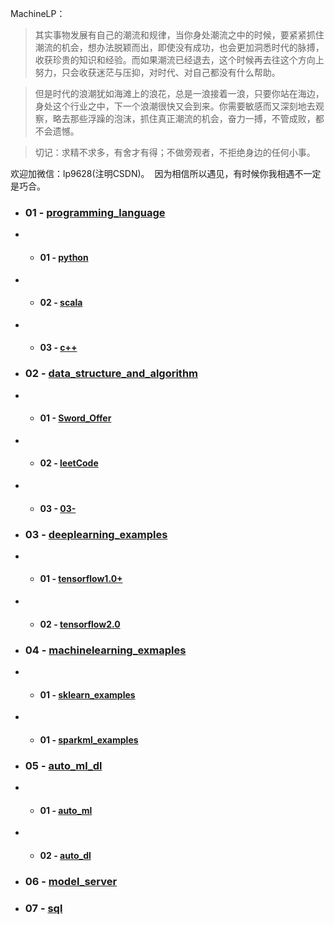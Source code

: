 MachineLP：

> 其实事物发展有自己的潮流和规律，当你身处潮流之中的时候，要紧紧抓住潮流的机会，想办法脱颖而出，即使没有成功，也会更加洞悉时代的脉搏，收获珍贵的知识和经验。而如果潮流已经退去，这个时候再去往这个方向上努力，只会收获迷茫与压抑，对时代、对自己都没有什么帮助。

> 但是时代的浪潮犹如海滩上的浪花，总是一浪接着一浪，只要你站在海边，身处这个行业之中，下一个浪潮很快又会到来。你需要敏感而又深刻地去观察，略去那些浮躁的泡沫，抓住真正潮流的机会，奋力一搏，不管成败，都不会遗憾。

> 切记：求精不求多，有舍才有得；不做旁观者，不拒绝身边的任何小事。


欢迎加微信：lp9628(注明CSDN)。  因为相信所以遇见，有时候你我相遇不一定是巧合。



- ### 01 - [programming_language](./01-programming_language/) 
- -  #### 01 - [python](./01-programming_language/01-python/) 
- -  #### 02 - [scala](./01-programming_language/02-scala/) 
- -  #### 03 - [c++](./01-programming_language/03-c++/) 

- ### 02 - [data_structure_and_algorithm](./02-data_structure_and_algorithm/) 
- - #### 01 - [Sword_Offer](./02-data_structure_and_algorithm/01-Sword_Offer/) 
- - #### 02 - [leetCode](./02-data_structure_and_algorithm/02-leetCode/) 
- - #### 03 - [03-](./02-data_structure_and_algorithm/03-/) 

- ### 03 - [deeplearning_examples](./03-deeplearning_examples/) 
- - #### 01 - [tensorflow1.0+](./03-deeplearning_examples/01-tensorflow1.0+/) 
- - #### 02 - [tensorflow2.0](./03-deeplearning_examples/02-tensorflow2.0/) 

- ### 04 - [machinelearning_exmaples](./04-machinelearning_exmaples/) 
- - #### 01 - [sklearn_examples](./04-machinelearning_exmaples/01-sklearn_examples/) 
- - #### 01 - [sparkml_examples](./04-machinelearning_exmaples/02-sparkml_examples/) 

- ### 05 - [auto_ml_dl](./05-auto_ml_dl/) 
- - #### 01 - [auto_ml](./05-auto_ml_dl/01-auto_ml/) 
- - #### 02 - [auto_dl](./05-auto_ml_dl/02-auto_dl/) 

- ### 06 - [model_server](./06-model_server/) 

- ### 07 - [sql](./07-sql/) 